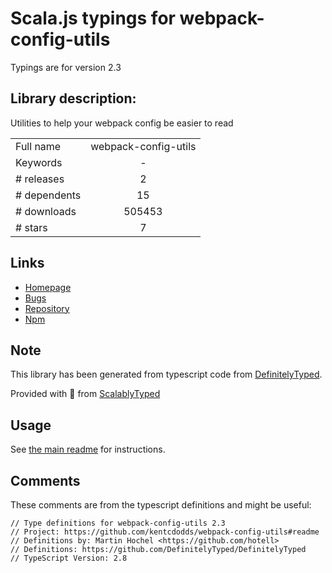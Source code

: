 
# Scala.js typings for webpack-config-utils

Typings are for version 2.3

## Library description:
Utilities to help your webpack config be easier to read

|                    |                 |
| ------------------ | :-------------: |
| Full name          | webpack-config-utils |
| Keywords           | - |
| # releases         | 2 |
| # dependents       | 15 |
| # downloads        | 505453 |
| # stars            | 7 |

## Links
- [Homepage](https://github.com/kentcdodds/webpack-config-utils#readme)
- [Bugs](https://github.com/kentcdodds/webpack-config-utils/issues)
- [Repository](https://github.com/kentcdodds/webpack-config-utils)
- [Npm](https://www.npmjs.com/package/webpack-config-utils)
    


## Note
This library has been generated from typescript code from [DefinitelyTyped](https://definitelytyped.org).

Provided with :purple_heart: from [ScalablyTyped](https://github.com/oyvindberg/ScalablyTyped)

## Usage
See [the main readme](../../readme.md) for instructions.

## Comments

These comments are from the typescript definitions and might be useful:
```
// Type definitions for webpack-config-utils 2.3
// Project: https://github.com/kentcdodds/webpack-config-utils#readme
// Definitions by: Martin Hochel <https://github.com/hotell>
// Definitions: https://github.com/DefinitelyTyped/DefinitelyTyped
// TypeScript Version: 2.8

```

